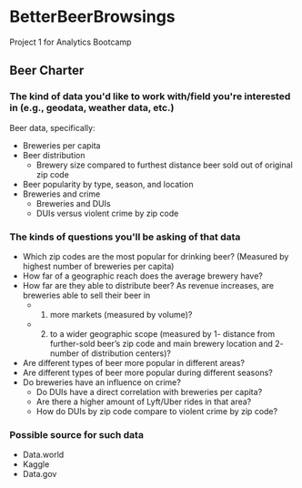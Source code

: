# BetterBeerBrowsings
Project 1 for Analytics Bootcamp

## Beer Charter

### The kind of data you'd like to work with/field you're interested in (e.g., geodata, weather data, etc.)
Beer data, specifically:
* Breweries per capita
* Beer distribution
     * Brewery size compared to furthest distance beer sold out of original zip code
* Beer popularity by type, season, and location
* Breweries and crime
     * Breweries and DUIs
     * DUIs versus violent crime by zip code

### The kinds of questions you'll be asking of that data
* Which zip codes are the most popular for drinking beer? (Measured by highest number of breweries per capita)
* How far of a geographic reach does the average brewery have? 
* How far are they able to distribute beer? As revenue increases, are breweries able to sell their beer in 
     * 1) more markets (measured by volume)?
     * 2) to a wider geographic scope (measured by 1- distance from further-sold beer’s zip code and main brewery location and 2- number of distribution centers)?
* Are different types of beer more popular in different areas?
* Are different types of beer more popular during different seasons?
* Do breweries have an influence on crime?
     * Do DUIs have a direct correlation with breweries per capita?
     * Are there a higher amount of Lyft/Uber rides in that area? 
     * How do DUIs by zip code compare to violent crime by zip code?

### Possible source for such data
* Data.world
* Kaggle
* Data.gov


